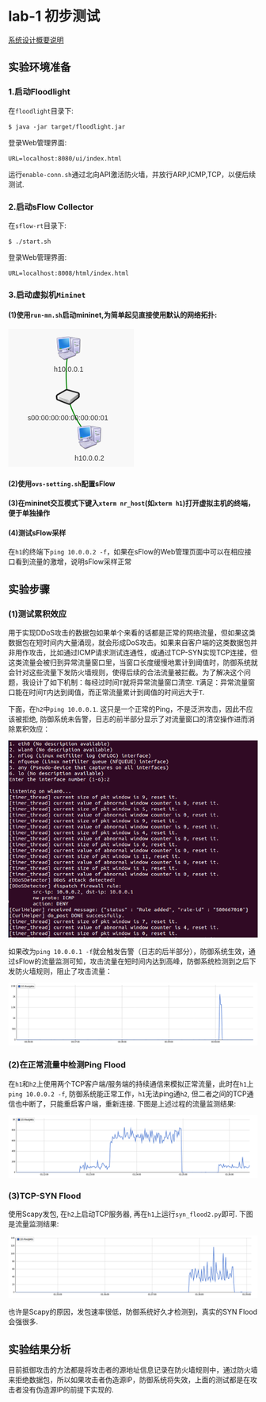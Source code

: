 # lab-1 初步测试
[系统设计概要说明](../lab_doc/README.md)

## 实验环境准备
### 1.启动Floodlight
在`floodlight`目录下:
```
$ java -jar target/floodlight.jar
```

登录Web管理界面:
```
URL=localhost:8080/ui/index.html
```

运行`enable-conn.sh`通过北向API激活防火墙，并放行ARP,ICMP,TCP，以便后续测试.

### 2.启动sFlow Collector
在`sflow-rt`目录下:
```
$ ./start.sh
```

登录Web管理界面:
```
URL=localhost:8008/html/index.html
```

### 3.启动虚拟机`Mininet`
#### (1)使用`run-mn.sh`启动mininet,为简单起见直接使用默认的网络拓扑:
![](images/topo.png)

#### (2)使用`ovs-setting.sh`配置sFlow

#### (3)在mininet交互模式下键入`xterm nr_host`(如`xterm h1`)打开虚拟主机的终端，便于单独操作

#### (4)测试sFlow采样
在`h1`的终端下`ping 10.0.0.2 -f`，如果在sFlow的Web管理页面中可以在相应接口看到流量的激增，说明sFlow采样正常

## 实验步骤
### (1)测试累积效应
用于实现DDoS攻击的数据包如果单个来看的话都是正常的网络流量，但如果这类数据包在短时间内大量涌现，就会形成DoS攻击。如果来自客户端的这类数据包并非用作攻击，比如通过ICMP请求测试连通性，或通过TCP-SYN实现TCP连接，但这类流量会被归到异常流量窗口里，当窗口长度缓慢地累计到阈值时，防御系统就会针对这些流量下发防火墙规则，使得后续的合法流量被拦截。为了解决这个问题，我设计了如下机制：每经过时间`T`就将异常流量窗口清空. `T`满足：异常流量窗口能在时间`T`内达到阈值，而正常流量累计到阈值的时间远大于`T`.

下面，在`h2`中`ping 10.0.0.1`. 这只是一个正常的Ping，不是泛洪攻击，因此不应该被拒绝, 防御系统未告警，日志的前半部分显示了对流量窗口的清空操作进而消除累积效应：

![](images/log1.png)

如果改为`ping 10.0.0.1 -f`就会触发告警（日志的后半部分），防御系统生效，通过sFlow的流量监测可知，攻击流量在短时间内达到高峰，防御系统检测到之后下发防火墙规则，阻止了攻击流量：

![](images/flow1.png)

### (2)在正常流量中检测Ping Flood
在`h1`和`h2`上使用两个TCP客户端/服务端的持续通信来模拟正常流量，此时在`h1`上`ping 10.0.0.2 -f`, 防御系统能正常工作，`h1`无法ping通`h2`, 但二者之间的TCP通信也中断了，只能重启客户端，重新连接. 下图是上述过程的流量监测结果:

![](images/flow2.png)

### (3)TCP-SYN Flood
使用Scapy发包, 在`h2`上启动TCP服务器, 再在`h1`上运行`syn_flood2.py`即可. 下图是流量监测结果:

![](images/flow3.png)

也许是Scapy的原因，发包速率很低，防御系统好久才检测到，真实的SYN Flood会强很多.

## 实验结果分析
目前抵御攻击的方法都是将攻击者的源地址信息记录在防火墙规则中，通过防火墙来拒绝数据包，所以如果攻击者伪造源IP，防御系统将失效，上面的测试都是在攻击者没有伪造源IP的前提下实现的.